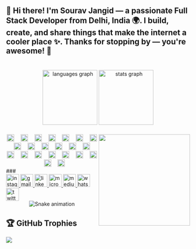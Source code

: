 <h2 align="left">🌟 Hi there! I'm Sourav Jangid — a passionate Full Stack Developer from Delhi, India 🌍. I build, create, and share things that make the internet a cooler place ✨. Thanks for stopping by — you're awesome! 🙌</h2>

###

<br clear="both">

<div align="center">
  <img src="https://github-readme-stats.vercel.app/api/top-langs?username=SouravJangid&locale=en&hide_title=false&layout=compact&card_width=320&langs_count=10&theme=tokyonight&hide_border=false" height="150" alt="languages graph" />
  <img src="https://github-readme-stats.vercel.app/api?username=SouravJangid&hide_title=false&hide_rank=true&show_icons=true&include_all_commits=true&count_private=true&disable_animations=false&theme=dracula&locale=en&hide_border=false" height="150" alt="stats graph" />
</div>

###

<img align="right" height="250" src="https://media1.tenor.com/m/klJ8-u2dLmgAAAAd/itachi-mid-society.gif" />

###

<div align="center">
  <img src="https://cdn.jsdelivr.net/gh/devicons/devicon/icons/javascript/javascript-original.svg" height="20" width="20" alt="javascript logo" />
  <img width="10" />
  <img src="https://cdn.jsdelivr.net/gh/devicons/devicon/icons/typescript/typescript-original.svg" height="20" width="20" alt="typescript logo" />
  <img width="10" />
  <img src="https://cdn.jsdelivr.net/gh/devicons/devicon/icons/react/react-original.svg" height="20" width="20" alt="react logo" />
  <img width="10" />
  <img src="https://cdn.jsdelivr.net/gh/devicons/devicon/icons/html5/html5-original.svg" height="20" width="20" alt="html5 logo" />
  <img width="10" />
  <img src="https://cdn.jsdelivr.net/gh/devicons/devicon/icons/css3/css3-original.svg" height="20" width="20" alt="css3 logo" />
  <img width="10" />
  <img src="https://cdn.jsdelivr.net/gh/devicons/devicon/icons/python/python-original.svg" height="20" width="20" alt="python logo" />
  <img width="10" />
  <img src="https://cdn.jsdelivr.net/gh/devicons/devicon/icons/csharp/csharp-original.svg" height="20" width="20" alt="csharp logo" />
  <img width="10" />
  <img src="https://cdn.jsdelivr.net/gh/devicons/devicon/icons/angularjs/angularjs-original.svg" height="20" width="20" alt="angular logo" />
  <img width="10" />
  <img src="https://cdn.jsdelivr.net/gh/devicons/devicon/icons/django/django-plain.svg" height="20" width="20" alt="django logo" />
  <img width="10" />
  <img src="https://cdn.jsdelivr.net/gh/devicons/devicon/icons/nodejs/nodejs-original.svg" height="20" width="20" alt="nodejs logo" />
  <img width="10" />
  <img src="https://cdn.jsdelivr.net/gh/devicons/devicon/icons/mysql/mysql-original.svg" height="20" width="20" alt="mysql logo" />
  <img width="10" />
  <img src="https://cdn.jsdelivr.net/gh/devicons/devicon/icons/php/php-original.svg" height="20" width="20" alt="php logo" />
  <img width="10" />
  <img src="https://cdn.jsdelivr.net/gh/devicons/devicon/icons/laravel/laravel-original.svg" height="20" width="20" alt="laravel logo" />
  <img width="10" />
  <img src="https://cdn.jsdelivr.net/gh/devicons/devicon/icons/github/github-original.svg" height="20" width="20" alt="github logo" />
  <img width="10" />
  <img src="https://cdn.jsdelivr.net/gh/devicons/devicon/icons/git/git-original.svg" height="20" width="20" alt="git logo" />
  <img width="10" />
  <img src="https://cdn.jsdelivr.net/gh/devicons/devicon/icons/vscode/vscode-original.svg" height="20" width="20" alt="vscode logo" />
  <img width="10" />
  <img src="https://cdn.jsdelivr.net/gh/devicons/devicon/icons/figma/figma-original.svg" height="20" width="20" alt="figma logo" />
  <img width="10" />
  <img src="https://cdn.jsdelivr.net/gh/devicons/devicon/icons/googlecloud/googlecloud-original.svg" height="20" width="20" alt="gcloud logo" />
  <img width="10" />
  <img src="https://cdn.jsdelivr.net/gh/devicons/devicon/icons/amazonwebservices/amazonwebservices-line-wordmark.svg" height="20" width="20" alt="aws logo" />
  <img width="10" />
  <img src="https://cdn.jsdelivr.net/gh/devicons/devicon/icons/nextjs/nextjs-original.svg" height="20" width="20" alt="nextjs logo" />
  <img width="10" />
  <img src="https://cdn.jsdelivr.net/gh/devicons/devicon/icons/vuejs/vuejs-original.svg" height="20" width="20" alt="vuejs logo" />
  <img width="10" />
  <img src="https://cdn.jsdelivr.net/gh/devicons/devicon/icons/bootstrap/bootstrap-original.svg" height="20" width="20" alt="bootstrap logo" />
</div>
###

<div align="left">
  <a href="https://www.instagram.com/souravdev05/" target="_blank">
    <img src="https://img.shields.io/static/v1?message=Instagram&logo=instagram&label=&color=E4405F&logoColor=&labelColor=&style=for-the-badge" height="35" alt="instagram logo" />
  </a>
  <a href="mailto:jangidsourav97@gmail.com" target="_blank">
    <img src="https://img.shields.io/static/v1?message=Gmail&logo=gmail&label=&color=D14836&logoColor=white&labelColor=&style=for-the-badge" height="35" alt="gmail logo" />
  </a>
  <a href="https://linkedin.com/in/souravjangidsks" target="_blank">
    <img src="https://img.shields.io/static/v1?message=LinkedIn&logo=linkedin&label=&color=0077B5&logoColor=white&labelColor=&style=for-the-badge" height="35" alt="linkedin logo" />
  </a>
  <a href="mailto:sourav.kumar@doux.pro" target="_blank">
    <img src="https://img.shields.io/static/v1?message=Outlook&logo=microsoft-outlook&label=&color=0078D4&logoColor=white&labelColor=&style=for-the-badge" height="35" alt="microsoft-outlook logo" />
  </a>
  <a href="https://medium.com/@jangidsourav97" target="_blank">
    <img src="https://img.shields.io/static/v1?message=Medium&logo=medium&label=&color=12100E&logoColor=white&labelColor=&style=for-the-badge" height="35" alt="medium logo" />
  </a>
  <a href="https://wa.me/919084694715" target="_blank">
    <img src="https://img.shields.io/static/v1?message=Whatsapp&logo=whatsapp&label=&color=25D366&logoColor=white&labelColor=&style=for-the-badge" height="35" alt="whatsapp logo" />
  </a>
  <a href="https://twitter.com/Souravj05" target="_blank">
    <img src="https://img.shields.io/static/v1?message=Twitter&logo=twitter&label=&color=1DA1F2&logoColor=white&labelColor=&style=for-the-badge" height="35" alt="twitter logo" />
  </a>
</div>

<!-- Snake Game Repo View -->
<div align="center">
  <img src="https://profile-readme-generator.com/assets/snake.svg" alt="Snake animation" />
</div>

## 🏆 GitHub Trophies
![](https://github-profile-trophy.vercel.app/?username=souravjangid&theme=radical&no-frame=false&no-bg=false&margin-w=4)
